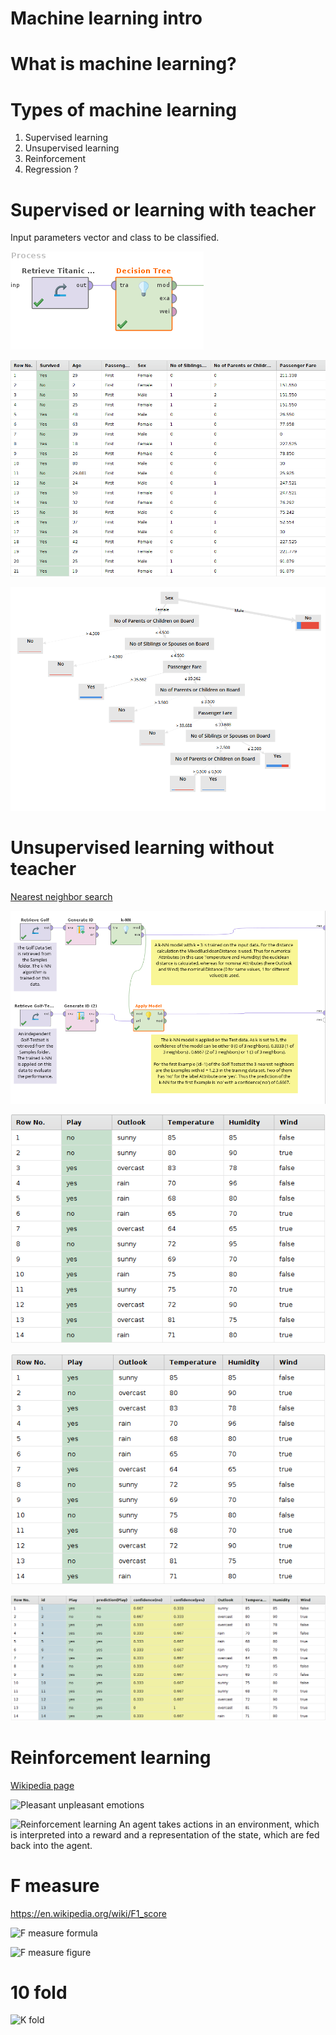 # Machine learning intro

# What is machine learning?

# Types of machine learning

1. Supervised learning 
1. Unsupervised learning
1. Reinforcement 
1. Regression ?

# Supervised or learning with teacher

Input parameters vector and class to be classified.

![Decision tree process](decision_tree_process.png)

![Input data](titanic_data.png)

![Decision tree](decision_tree.png)


# Unsupervised learning without teacher

[Nearest neighbor search](https://en.wikipedia.org/wiki/Nearest_neighbor_search)

![kNN process](golf_process.png)

![kNN training](golf_training.png)

![kNN test](golf_test.png)

![kNN results](golf_result.png)

# Reinforcement learning

[Wikipedia page](https://en.wikipedia.org/wiki/Reinforcement_learning)

![Pleasant unpleasant emotions](https://upload.wikimedia.org/wikipedia/en/6/62/Two_Dimensions_of_Emotion.gif.jpg)

![Reinforcement learning](https://upload.wikimedia.org/wikipedia/commons/1/1b/Reinforcement_learning_diagram.svg)
An agent takes actions in an environment, which is interpreted into a reward and a representation of the state, which are fed back into the agent.

# F measure

https://en.wikipedia.org/wiki/F1_score

![F measure formula](https://wikimedia.org/api/rest_v1/media/math/render/svg/7d63c1f5c659f95b5dfe5893213cc8ea7f8bea0a)

![F measure figure](https://upload.wikimedia.org/wikipedia/commons/2/26/Precisionrecall.svg)

# 10 fold

![K fold](https://upload.wikimedia.org/wikipedia/commons/1/1c/K-fold_cross_validation_EN.jpg)

